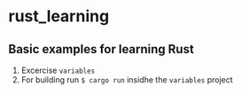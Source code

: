 # rust_learning

## Basic examples for learning Rust

1. Excercise `variables`
2. For building run `$ cargo run` insidhe the `variables` project
